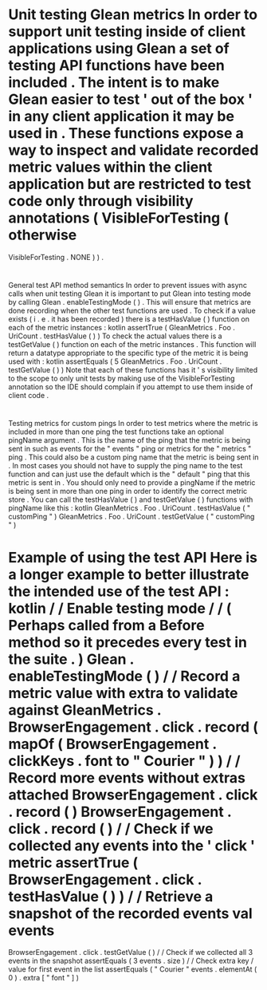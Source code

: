 #
Unit
testing
Glean
metrics
In
order
to
support
unit
testing
inside
of
client
applications
using
Glean
a
set
of
testing
API
functions
have
been
included
.
The
intent
is
to
make
Glean
easier
to
test
'
out
of
the
box
'
in
any
client
application
it
may
be
used
in
.
These
functions
expose
a
way
to
inspect
and
validate
recorded
metric
values
within
the
client
application
but
are
restricted
to
test
code
only
through
visibility
annotations
(
VisibleForTesting
(
otherwise
=
VisibleForTesting
.
NONE
)
)
.
#
#
General
test
API
method
semantics
In
order
to
prevent
issues
with
async
calls
when
unit
testing
Glean
it
is
important
to
put
Glean
into
testing
mode
by
calling
Glean
.
enableTestingMode
(
)
.
This
will
ensure
that
metrics
are
done
recording
when
the
other
test
functions
are
used
.
To
check
if
a
value
exists
(
i
.
e
.
it
has
been
recorded
)
there
is
a
testHasValue
(
)
function
on
each
of
the
metric
instances
:
kotlin
assertTrue
(
GleanMetrics
.
Foo
.
UriCount
.
testHasValue
(
)
)
To
check
the
actual
values
there
is
a
testGetValue
(
)
function
on
each
of
the
metric
instances
.
This
function
will
return
a
datatype
appropriate
to
the
specific
type
of
the
metric
it
is
being
used
with
:
kotlin
assertEquals
(
5
GleanMetrics
.
Foo
.
UriCount
.
testGetValue
(
)
)
Note
that
each
of
these
functions
has
it
'
s
visibility
limited
to
the
scope
to
only
unit
tests
by
making
use
of
the
VisibleForTesting
annotation
so
the
IDE
should
complain
if
you
attempt
to
use
them
inside
of
client
code
.
#
#
Testing
metrics
for
custom
pings
In
order
to
test
metrics
where
the
metric
is
included
in
more
than
one
ping
the
test
functions
take
an
optional
pingName
argument
.
This
is
the
name
of
the
ping
that
the
metric
is
being
sent
in
such
as
events
for
the
"
events
"
ping
or
metrics
for
the
"
metrics
"
ping
.
This
could
also
be
a
custom
ping
name
that
the
metric
is
being
sent
in
.
In
most
cases
you
should
not
have
to
supply
the
ping
name
to
the
test
function
and
can
just
use
the
default
which
is
the
"
default
"
ping
that
this
metric
is
sent
in
.
You
should
only
need
to
provide
a
pingName
if
the
metric
is
being
sent
in
more
than
one
ping
in
order
to
identify
the
correct
metric
store
.
You
can
call
the
testHasValue
(
)
and
testGetValue
(
)
functions
with
pingName
like
this
:
kotlin
GleanMetrics
.
Foo
.
UriCount
.
testHasValue
(
"
customPing
"
)
GleanMetrics
.
Foo
.
UriCount
.
testGetValue
(
"
customPing
"
)
#
#
Example
of
using
the
test
API
Here
is
a
longer
example
to
better
illustrate
the
intended
use
of
the
test
API
:
kotlin
/
/
Enable
testing
mode
/
/
(
Perhaps
called
from
a
Before
method
so
it
precedes
every
test
in
the
suite
.
)
Glean
.
enableTestingMode
(
)
/
/
Record
a
metric
value
with
extra
to
validate
against
GleanMetrics
.
BrowserEngagement
.
click
.
record
(
mapOf
(
BrowserEngagement
.
clickKeys
.
font
to
"
Courier
"
)
)
/
/
Record
more
events
without
extras
attached
BrowserEngagement
.
click
.
record
(
)
BrowserEngagement
.
click
.
record
(
)
/
/
Check
if
we
collected
any
events
into
the
'
click
'
metric
assertTrue
(
BrowserEngagement
.
click
.
testHasValue
(
)
)
/
/
Retrieve
a
snapshot
of
the
recorded
events
val
events
=
BrowserEngagement
.
click
.
testGetValue
(
)
/
/
Check
if
we
collected
all
3
events
in
the
snapshot
assertEquals
(
3
events
.
size
)
/
/
Check
extra
key
/
value
for
first
event
in
the
list
assertEquals
(
"
Courier
"
events
.
elementAt
(
0
)
.
extra
[
"
font
"
]
)
